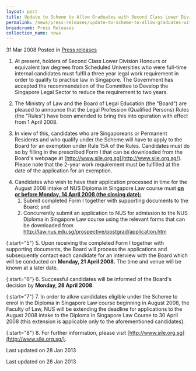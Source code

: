 ```yaml
---
layout: post
title: Update to Scheme to Allow Graduates with Second Class Lower Division Honours Degrees to Practise Law
permalink: /news/press-releases/update-to-scheme-to-allow-graduates-with-second-class-lower-division-honours-degrees-to-practise-law
breadcrumb: Press Releases
collection_name: news
---
```


31 Mar 2008 Posted in [Press releases](//news/press-releases)


1. At present, holders of Second Class Lower Division Honours or equivalent law degrees from Scheduled Universities who were full-time internal candidates must fulfil a three year legal work requirement in order to qualify to practise law in Singapore. The Government has accepted the recommendation of the Committee to Develop the Singapore Legal Sector to reduce the requirement to two years.

2. The Ministry of Law and the Board of Legal Education (the "Board") are pleased to announce that the Legal Profession (Qualified Persons) Rules (the "Rules") have been amended to bring this into operation with effect from 1 April 2008.

3. In view of this, candidates who are Singaporeans or Permanent Residents and who qualify under the Scheme will have to apply to the Board for an exemption under Rule 15A of the Rules. Candidates must do so by filling in the prescribed Form I that can be downloaded from the Board's webpage at [http://www.sile.org.sg](http://www.sile.org.sg/). Please note that the 2-year work requirement must be fulfilled at the date of the application for an exemption.

<ol start="4">
<li> Candidates who wish to have their application processed in time for the August 2008 intake of NUS Diploma in Singapore Law course must <strong><u>on or before Monday, 14 April 2008 (the closing date):</u></strong>

<ol>
<li>Submit completed Form I together with supporting documents to the Board; and</li>
<li>Concurrently submit an application to NUS for admission to the NUS Diploma in Singapore Law course using the relevant forms that can be downloaded from
<a href="http://law.nus.edu.sg/prospective/postgrad/application.htm">http://law.nus.edu.sg/prospective/postgrad/application.htm</a></li>
</ol>

</li>
</ol>

{:start="5"}
5. Upon receiving the completed Form I together with supporting documents, the Board will process the applications and subsequently contact each candidate for an interview with the Board which will be conducted on **Monday, 21 April 2008.** The time and venue will be known at a later date.

{:start="6"}
6. Successful candidates will be informed of the Board's decision by **Monday, 28 April 2008**.

{:start="7"}
7. In order to allow candidates eligible under the Scheme to enrol in the Diploma in Singapore Law course beginning in August 2008, the Faculty of Law, NUS will be extending the deadline for applications to the August 2008 intake to the Diploma in Singapore Law Course to 30 April 2008 (this extension is applicable only to the aforementioned candidates).

{:start="8"}
8. For further information, please visit [http://www.sile.org.sg](http://www.sile.org.sg/).

<p class="right-side-updated">Last updated on 28 Jan 2013</p>


<p class="right-side-updated">Last updated on 28 Jan 2013</p>

